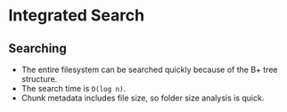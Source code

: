 # Integrated Search
## Searching
- The entire filesystem can be searched quickly because of the B+ tree structure.
- The search time is `O(log n)`.
- Chunk metadata includes file size, so folder size analysis is quick.